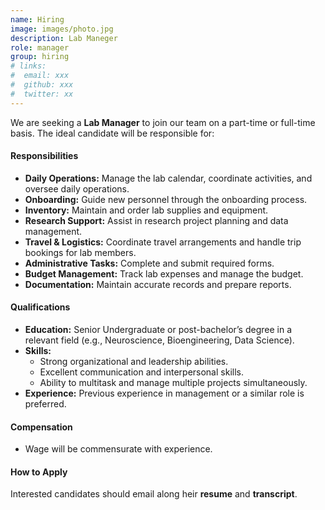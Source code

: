 ```yaml
---
name: Hiring
image: images/photo.jpg
description: Lab Maneger
role: manager
group: hiring
# links:
#  email: xxx
#  github: xxx
#  twitter: xx
---
```


We are seeking a **Lab Manager** to join our team on a part-time or full-time basis. The ideal candidate will be responsible for:
#### Responsibilities
- **Daily Operations:** Manage the lab calendar, coordinate activities, and oversee daily operations.
- **Onboarding:** Guide new personnel through the onboarding process.
- **Inventory:** Maintain and order lab supplies and equipment.
- **Research Support:** Assist in research project planning and data management.
- **Travel & Logistics:** Coordinate travel arrangements and handle trip bookings for lab members.
- **Administrative Tasks:** Complete and submit required forms.
- **Budget Management:** Track lab expenses and manage the budget.
- **Documentation:** Maintain accurate records and prepare reports.

#### Qualifications
- **Education:** Senior Undergraduate or post-bachelor’s degree in a relevant field (e.g., Neuroscience, Bioengineering, Data Science).
- **Skills:**
  - Strong organizational and leadership abilities.
  - Excellent communication and interpersonal skills.
  - Ability to multitask and manage multiple projects simultaneously.
- **Experience:** Previous experience in management or a similar role is preferred.

#### Compensation
- Wage will be commensurate with experience.

#### How to Apply
Interested candidates should email along heir **resume** and **transcript**.
